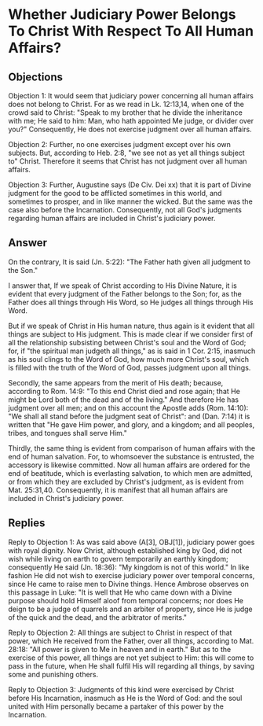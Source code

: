 # Whether Judiciary Power Belongs To Christ With Respect To All Human Affairs?

## Objections

Objection 1: It would seem that judiciary power concerning all human affairs does not belong to Christ. For as we read in Lk. 12:13,14, when one of the crowd said to Christ: "Speak to my brother that he divide the inheritance with me; He said to him: Man, who hath appointed Me judge, or divider over you?" Consequently, He does not exercise judgment over all human affairs.

Objection 2: Further, no one exercises judgment except over his own subjects. But, according to Heb. 2:8, "we see not as yet all things subject to" Christ. Therefore it seems that Christ has not judgment over all human affairs.

Objection 3: Further, Augustine says (De Civ. Dei xx) that it is part of Divine judgment for the good to be afflicted sometimes in this world, and sometimes to prosper, and in like manner the wicked. But the same was the case also before the Incarnation. Consequently, not all God's judgments regarding human affairs are included in Christ's judiciary power.

## Answer

On the contrary, It is said (Jn. 5:22): "The Father hath given all judgment to the Son."

I answer that, If we speak of Christ according to His Divine Nature, it is evident that every judgment of the Father belongs to the Son; for, as the Father does all things through His Word, so He judges all things through His Word.

But if we speak of Christ in His human nature, thus again is it evident that all things are subject to His judgment. This is made clear if we consider first of all the relationship subsisting between Christ's soul and the Word of God; for, if "the spiritual man judgeth all things," as is said in 1 Cor. 2:15, inasmuch as his soul clings to the Word of God, how much more Christ's soul, which is filled with the truth of the Word of God, passes judgment upon all things.

Secondly, the same appears from the merit of His death; because, according to Rom. 14:9: "To this end Christ died and rose again; that He might be Lord both of the dead and of the living." And therefore He has judgment over all men; and on this account the Apostle adds (Rom. 14:10): "We shall all stand before the judgment seat of Christ": and (Dan. 7:14) it is written that "He gave Him power, and glory, and a kingdom; and all peoples, tribes, and tongues shall serve Him."

Thirdly, the same thing is evident from comparison of human affairs with the end of human salvation. For, to whomsoever the substance is entrusted, the accessory is likewise committed. Now all human affairs are ordered for the end of beatitude, which is everlasting salvation, to which men are admitted, or from which they are excluded by Christ's judgment, as is evident from Mat. 25:31,40. Consequently, it is manifest that all human affairs are included in Christ's judiciary power.

## Replies

Reply to Objection 1: As was said above (A[3], OBJ[1]), judiciary power goes with royal dignity. Now Christ, although established king by God, did not wish while living on earth to govern temporarily an earthly kingdom; consequently He said (Jn. 18:36): "My kingdom is not of this world." In like fashion He did not wish to exercise judiciary power over temporal concerns, since He came to raise men to Divine things. Hence Ambrose observes on this passage in Luke: "It is well that He who came down with a Divine purpose should hold Himself aloof from temporal concerns; nor does He deign to be a judge of quarrels and an arbiter of property, since He is judge of the quick and the dead, and the arbitrator of merits."

Reply to Objection 2: All things are subject to Christ in respect of that power, which He received from the Father, over all things, according to Mat. 28:18: "All power is given to Me in heaven and in earth." But as to the exercise of this power, all things are not yet subject to Him: this will come to pass in the future, when He shall fulfil His will regarding all things, by saving some and punishing others.

Reply to Objection 3: Judgments of this kind were exercised by Christ before His Incarnation, inasmuch as He is the Word of God: and the soul united with Him personally became a partaker of this power by the Incarnation.